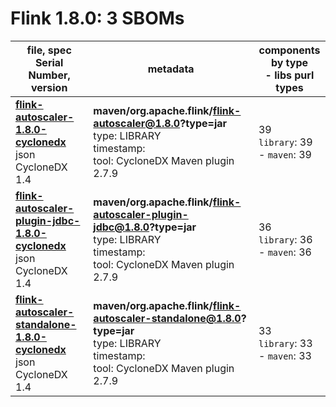 Flink 1.8.0: 3 SBOMs
=======

| file, spec<br>Serial Number, version| metadata | components<br>by type<br>- libs purl types |
| ----------------------------------- | -------- | ------------------------------------------ |
| **[flink-autoscaler-1.8.0-cyclonedx](maven/org.apache.flink/flink-autoscaler/1.8.0/flink-autoscaler-1.8.0-cyclonedx.json)**<br>json CycloneDX 1.4 | **maven/org.apache.flink/flink-autoscaler@1.8.0?type=jar**<br>type: LIBRARY<br>timestamp: <br>tool: CycloneDX Maven plugin 2.7.9 | 39<br>`library`: 39 <br>- `maven`: 39  |
| **[flink-autoscaler-plugin-jdbc-1.8.0-cyclonedx](maven/org.apache.flink/flink-autoscaler-plugin-jdbc/1.8.0/flink-autoscaler-plugin-jdbc-1.8.0-cyclonedx.json)**<br>json CycloneDX 1.4 | **maven/org.apache.flink/flink-autoscaler-plugin-jdbc@1.8.0?type=jar**<br>type: LIBRARY<br>timestamp: <br>tool: CycloneDX Maven plugin 2.7.9 | 36<br>`library`: 36 <br>- `maven`: 36  |
| **[flink-autoscaler-standalone-1.8.0-cyclonedx](maven/org.apache.flink/flink-autoscaler-standalone/1.8.0/flink-autoscaler-standalone-1.8.0-cyclonedx.json)**<br>json CycloneDX 1.4 | **maven/org.apache.flink/flink-autoscaler-standalone@1.8.0?type=jar**<br>type: LIBRARY<br>timestamp: <br>tool: CycloneDX Maven plugin 2.7.9 | 33<br>`library`: 33 <br>- `maven`: 33  |

